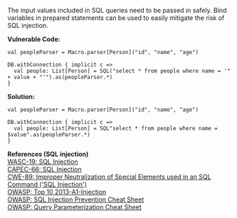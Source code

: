  The input values included in SQL queries need to be passed in safely. Bind variables in prepared statements can be used to easily mitigate the risk of SQL injection.

**Vulnerable Code:**

```
val peopleParser = Macro.parser[Person]("id", "name", "age")

DB.withConnection { implicit c =>
  val people: List[Person] = SQL("select * from people where name = '" + value + "'").as(peopleParser.*)
}
```

**Solution:**

```
val peopleParser = Macro.parser[Person]("id", "name", "age")

DB.withConnection { implicit c =>
  val people: List[Person] = SQL"select * from people where name = $value".as(peopleParser.*)
}
```
  
**References (SQL injection)**  
[WASC-19: SQL Injection](http://projects.webappsec.org/w/page/13246963/SQL%20Injection)  
[CAPEC-66: SQL Injection](http://capec.mitre.org/data/definitions/66.html)  
[CWE-89: Improper Neutralization of Special Elements used in an SQL Command ('SQL Injection')](http://cwe.mitre.org/data/definitions/89.html)  
[OWASP: Top 10 2013-A1-Injection](https://www.owasp.org/index.php/Top_10_2013-A1-Injection)  
[OWASP: SQL Injection Prevention Cheat Sheet](https://www.owasp.org/index.php/SQL_Injection_Prevention_Cheat_Sheet)  
[OWASP: Query Parameterization Cheat Sheet](https://www.owasp.org/index.php/Query_Parameterization_Cheat_Sheet)  
